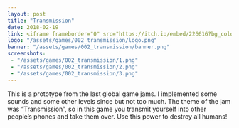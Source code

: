 ```yaml
---
layout: post
title: "Transmission"
date: 2018-02-19
link: <iframe frameborder="0" src="https://itch.io/embed/226616?bg_color=F7F5E6&amp;link_color=3b53b5" width="552" height="167"></iframe>
logo: "/assets/games/002_transmission/logo.png"
banner: "/assets/games/002_transmission/banner.png"
screenshots:
 - "/assets/games/002_transmission/1.png"
 - "/assets/games/002_transmission/2.png"
 - "/assets/games/002_transmission/3.png"
---
```


This is a prototype from the last global game jams. I implemented some sounds and some other levels since but not too much. The theme of the jam was “Transmission”, so in this game you transmit yourself into other people’s phones and take them over. Use this power to destroy all humans!

